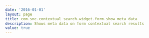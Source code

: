 ```yaml
---
date: '2016-01-01'
layout: page
title: com.snc.contextual_search.widget.form.show_meta_data
description: Shows meta data on form contextual search results 
value: true 
---
```

